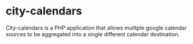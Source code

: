 # city-calendars
City-calendars is a PHP application that allows mulitple google calendar sources to be aggregated into a single different calendar destination.
